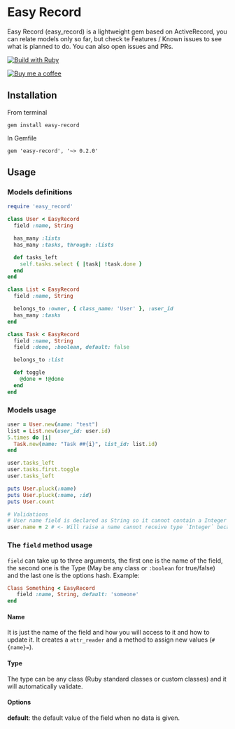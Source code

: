 # Easy Record

Easy Record (easy_record) is a lightweight gem based on ActiveRecord, you can relate models only so
far, but check te Features / Known issues to see what is planned to do. You can also open issues and
PRs.

[![Build with Ruby](http://img.shields.io/badge/made%20with-Ruby-7f1c1f.svg?style=for-the-badge&logo=ruby&labelColor=c1282c)](https://www.ruby-lang.org/)

[![Buy me a coffee](https://www.buymeacoffee.com/assets/img/custom_images/orange_img.png)](https://www.buymeacoffee.com/ricvillagrana)

## Installation
From terminal

`gem install easy-record`

In Gemfile

`gem 'easy-record', '~> 0.2.0'`

## Usage

### Models definitions
```ruby
require 'easy_record'

class User < EasyRecord
  field :name, String

  has_many :lists
  has_many :tasks, through: :lists

  def tasks_left
    self.tasks.select { |task| !task.done }
  end
end

class List < EasyRecord
  field :name, String

  belongs_to :owner, { class_name: 'User' }, :user_id
  has_many :tasks
end

class Task < EasyRecord
  field :name, String
  field :done, :boolean, default: false

  belongs_to :list

  def toggle
    @done = !@done
  end
end
```

### Models usage

```ruby
user = User.new(name: "test")
list = List.new(user_id: user.id)
5.times do |i|
  Task.new(name: "Task ##{i}", list_id: list.id)
end

user.tasks_left
user.tasks.first.toggle
user.tasks_left

puts User.pluck(:name)
puts User.pluck(:name, :id)
puts User.count

# Validations
# User name field is declared as String so it cannot contain a Integer or any other type.
user.name = 2 # <- Will raise a name cannot receive type `Integer` because it is defined as `String`
```

### The `field` method usage
`field` can take up to three arguments, the first one is the name of the field, the second one is the Type (May be any class or `:boolean` for true/false) and the last one is the options hash.
Example:
```ruby
Class Something < EasyRecord
   field :name, String, default: 'someone'
end
```
#### Name
It is just the name of the field and how you will access to it and how to update it. It creates a `attr_reader` and a method to assign new values (`#{name}=`).

#### Type
The type can be any class (Ruby standard classes or custom classes) and it will automatically validate.

#### Options
**default**: the default value of the field when no data is given.

